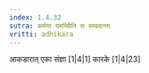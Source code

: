 ```yaml
---
index: 1.4.32
sutra: कर्मणा यमभिप्रैति स सम्प्रदानम्
vritti: adhikara
---
```


 आकडारात् एका संज्ञा [1|4|1]  कारके [1|4|23] 